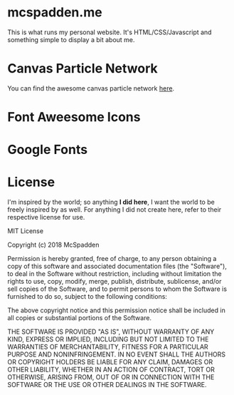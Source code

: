 # mcspadden.me

This is what runs my personal website. It's HTML/CSS/Javascript and something simple to display a bit about me.  

# Canvas Particle Network
You can find the awesome canvas particle network [here](https://github.com/JulianLaval/canvas-particle-network). 

# Font Aweesome Icons

# Google Fonts


# License

I'm inspired by the world; so anything **I did here**, I want the world to be freely inspired by as well. For anything I did not create here, refer to their respective license for use. 


MIT License

Copyright (c) 2018 McSpadden

Permission is hereby granted, free of charge, to any person obtaining a copy
of this software and associated documentation files (the "Software"), to deal
in the Software without restriction, including without limitation the rights
to use, copy, modify, merge, publish, distribute, sublicense, and/or sell
copies of the Software, and to permit persons to whom the Software is
furnished to do so, subject to the following conditions:

The above copyright notice and this permission notice shall be included in all
copies or substantial portions of the Software.

THE SOFTWARE IS PROVIDED "AS IS", WITHOUT WARRANTY OF ANY KIND, EXPRESS OR
IMPLIED, INCLUDING BUT NOT LIMITED TO THE WARRANTIES OF MERCHANTABILITY,
FITNESS FOR A PARTICULAR PURPOSE AND NONINFRINGEMENT. IN NO EVENT SHALL THE
AUTHORS OR COPYRIGHT HOLDERS BE LIABLE FOR ANY CLAIM, DAMAGES OR OTHER
LIABILITY, WHETHER IN AN ACTION OF CONTRACT, TORT OR OTHERWISE, ARISING FROM,
OUT OF OR IN CONNECTION WITH THE SOFTWARE OR THE USE OR OTHER DEALINGS IN THE
SOFTWARE.
